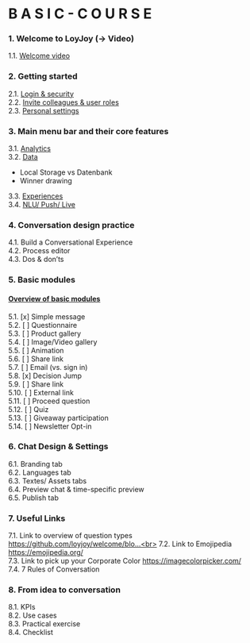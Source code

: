 # B A S I C - C O U R S E

### 1. Welcome to LoyJoy (-> Video)

1.1.  [Welcome video](Welcome/welcome_to_loyjoy.md) <br>

### 2. Getting started

2.1.  [Login & security](start/login_and_security.md) <br>
2.2.  [Invite colleagues & user roles](start/roles.md) <br>
2.3.  [Personal settings](start/personal_settings.md) <br>

### 3. Main menu bar and their core features

3.1.  [Analytics](menu/analytics.md) <br>
3.2.  [Data](menu/data.md) <br>
+ Local Storage vs Datenbank
+ Winner drawing <br>

3.3.  [Experiences](/menu/experiences.md) <br>
3.4.  [NLU/ Push/ Live](menu/nlu_push_live.md) <br>

### 4. Conversation design practice  

4.1.  Build a Conversational Experience <br>
4.2.  Process editor <br>
4.3.  Dos & don’ts <br>

### 5. Basic modules

#### [Overview of basic modules](modules/basic_modules.md) 
5.1.   [x] Simple message <br> 
5.2.   [ ] Questionnaire <br>
5.3.   [ ] Product gallery <br>
5.4.   [ ] Image/Video gallery <br>
5.5.   [ ] Animation <br>
5.6.   [ ] Share link <br>
5.7.   [ ] Email (vs. sign in) <br>
5.8.   [x] Decision Jump <br>
5.9.   [ ] Share link <br>
5.10. [ ] External link <br>
5.11. [ ] Proceed question <br>
5.12. [ ] Quiz<br>
5.13. [ ] Giveaway participation <br>
5.14. [ ] Newsletter Opt-in <br>

### 6. Chat Design & Settings
6.1.  Branding tab <br>
6.2.  Languages tab <br>
6.3.  Textes/ Assets tabs <br>
6.4.  Preview chat & time-specific preview <br>
6.5.  Publish tab <br>

### 7. Useful Links
7.1.  Link to overview of question types https://github.com/loyjoy/welcome/blo...<br>
7.2.  Link to Emojipedia https://emojipedia.org/ <br>
7.3.  Link to pick up your Corporate Color https://imagecolorpicker.com/ <br>
7.4.  7 Rules of Conversation <br>

### 8. From idea to conversation
8.1.  KPIs <br>
8.2.  Use cases <br>
8.3.  Practical exercise <br>
8.4.  Checklist <br>
